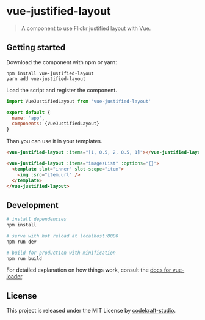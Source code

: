 # vue-justified-layout

> A component to use Flickr justified layout with Vue.

## Getting started
Download the component with npm or yarn:
```
npm install vue-justified-layout
yarn add vue-justified-layout
```
Load the script and register the component.
```js
import VueJustifiedLayout from 'vue-justified-layout'

export default {
  name: 'app',
  components: {VueJustifiedLayout}
}
```
Than you can use it in your templates.
```html
<vue-justified-layout :items="[1, 0.5, 2, 0.5, 1]"></vue-justified-layout>

<vue-justified-layout :items="imagesList" :options="{}">
  <template slot="inner" slot-scope="item">
    <img :src="item.url" />
  </template>
</vue-justified-layout>
```

## Development

``` bash
# install dependencies
npm install

# serve with hot reload at localhost:8080
npm run dev

# build for production with minification
npm run build
```

For detailed explanation on how things work, consult the [docs for vue-loader](http://vuejs.github.io/vue-loader).

## License
This project is released under the MIT License by [codekraft-studio](https://codekraft.it/).
